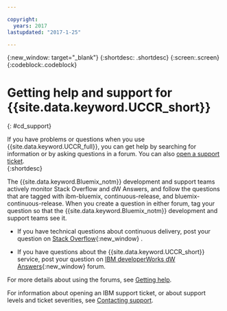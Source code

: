 ```yaml
---

copyright:
  years: 2017
lastupdated: "2017-1-25"

---
```


{:new_window: target="_blank"}
{:shortdesc: .shortdesc}
{:screen:.screen}
{:codeblock:.codeblock}


# Getting help and support for {{site.data.keyword.UCCR_short}}    
{: #cd_support}  

If you have problems or questions when you use {{site.data.keyword.UCCR_full}}, you can get help by searching for information or by asking questions in a forum. You can also [open a support ticket](https://www.{DomainName}/docs/support/index.html#open-ticket).    
{:shortdesc}

The {{site.data.keyword.Bluemix_notm}} development and support teams actively monitor Stack Overflow and dW Answers, and follow the questions that are tagged with ibm-bluemix, continuous-release, and bluemix-continuous-release. When you create a question in either forum, tag your question so that the {{site.data.keyword.Bluemix_notm}} development and support teams see it.

* If you have technical questions about continuous delivery, post your question on [Stack Overflow](http://stackoverflow.com/questions/ask?tags=ibm-bluemix,continuous-release){:new_window} .

* If you have questions about the {{site.data.keyword.UCCR_short}} service, post your question on [IBM developerWorks dW Answers](https://developer.ibm.com/answers/questions/ask/?topics=continuous-release,bluemix){:new_window}  forum.

For more details about using the forums, see [Getting help](https://www.{DomainName}/docs/support/index.html#getting-help).

For information about opening an IBM support ticket, or about support levels and ticket severities, see [Contacting support](https://www.{DomainName}/docs/support/index.html#contacting-support).
